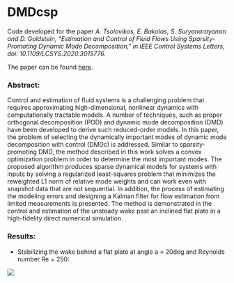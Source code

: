 # DMDcsp
Code developed for the paper *A. Tsolovikos, E. Bakolas, S. Suryanarayanan and D. Goldstein, "Estimation and Control of Fluid Flows Using Sparsity-Promoting Dynamic Mode Decomposition," in IEEE Control Systems Letters, doi: 10.1109/LCSYS.2020.3015776.*

The paper can be found [here](https://ieeexplore.ieee.org/document/9164896).

### Abstract:

Control and estimation of fluid systems is a challenging problem that requires approximating high-dimensional, nonlinear dynamics with computationally tractable models. A number of techniques, such as proper orthogonal decomposition (POD) and dynamic mode decomposition (DMD) have been developed to derive such reduced-order models. In this paper, the problem of selecting the dynamically important modes of dynamic mode decomposition with control (DMDc) is addressed. Similar to sparsity-promoting DMD, the method described in this work solves a convex optimization problem in order to determine the most important modes. The proposed algorithm produces sparse dynamical models for systems with inputs by solving a regularized least-squares problem that minimizes the reweighted L1 norm of relative mode weights and can work even with snapshot data that are not sequential. In addition, the process of estimating the modeling errors and designing a Kalman filter for flow estimation from limited measurements is presented. The method is demonstrated in the control and estimation of the unsteady wake past an inclined flat plate in a high-fidelity direct numerical simulation.


### Results:

- Stabilizing the wake behind a flat plate at angle a = 20deg and Reynolds number Re = 250:

![](animations/flat_plate_wake.gif)

